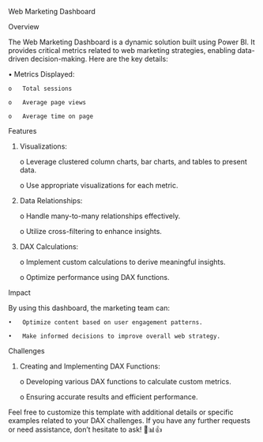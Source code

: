 Web Marketing Dashboard

Overview

The Web Marketing Dashboard is a dynamic solution built using Power BI. It provides critical metrics related to web marketing strategies, enabling data-driven decision-making. Here are the key details:

•	Metrics Displayed:

	o	Total sessions

	o	Average page views

	o	Average time on page

Features

1.	Visualizations:
   
	o	Leverage clustered column charts, bar charts, and tables to present data.

	o	Use appropriate visualizations for each metric.

2.	Data Relationships:
   
	o	Handle many-to-many relationships effectively.

	o	Utilize cross-filtering to enhance insights.

3.	DAX Calculations:
   
	o	Implement custom calculations to derive meaningful insights.

	o	Optimize performance using DAX functions.

Impact

By using this dashboard, the marketing team can:

	•	Optimize content based on user engagement patterns.

	•	Make informed decisions to improve overall web strategy.

Challenges

1.	Creating and Implementing DAX Functions:
	
	o	Developing various DAX functions to calculate custom metrics.

	o	Ensuring accurate results and efficient performance.

Feel free to customize this template with additional details or specific examples related to your DAX challenges. If you have any further requests or need assistance, don’t hesitate to ask! 🚀📊👍

